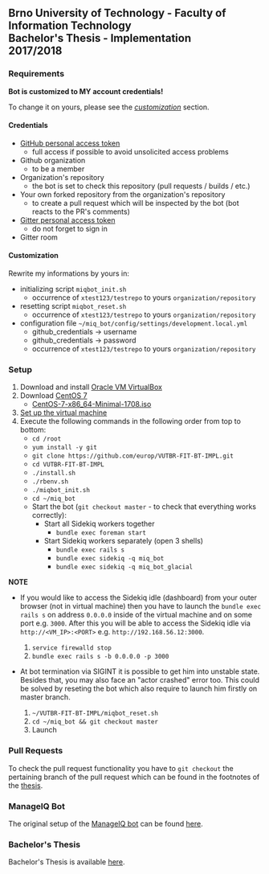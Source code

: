 ## Brno University of Technology - Faculty of Information Technology<br>Bachelor's Thesis - Implementation<br>2017/2018

### Requirements

**Bot is customized to MY account credentials!**

To change it on yours, please see the [*customization*](https://github.com/europ/VUTBR-FIT-BT-IMPL#customization) section.

#### Credentials

- [GitHub personal access token](https://github.com/settings/tokens)
    - full access if possible to avoid unsolicited access problems
- Github organization
    - to be a member
- Organization's repository
    - the bot is set to check this repository (pull requests / builds / etc.)
- Your own forked repository from the organization's repository
    - to create a pull request which will be inspected by the bot (bot reacts to the PR's comments)
- [Gitter personal access token](https://developer.gitter.im/apps)
    - do not forget to sign in
- Gitter room

#### Customization

Rewrite my informations by yours in:

- initializing script `miqbot_init.sh`
    - occurrence of `xtest123/testrepo` to yours `organization/repository`
- resetting script `miqbot_reset.sh`
    - occurrence of `xtest123/testrepo` to yours `organization/repository`
- configuration file `~/miq_bot/config/settings/development.local.yml`
    - github_credentials -> username
    - github_credentials -> password
    - occurrence of `xtest123/testrepo` to yours `organization/repository`

### Setup

1. Download and install [Oracle VM VirtualBox](https://www.virtualbox.org/)
2. Download [CentOS 7](https://www.centos.org/)
    - [CentOS-7-x86_64-Minimal-1708.iso](http://isoredirect.centos.org/centos/7/isos/x86_64/CentOS-7-x86_64-Minimal-1708.iso)
3. [Set up the virtual machine](https://github.com/europ/VUTBR-FIT-BT-IMPL/blob/master/VM_SETUP.md)
4. Execute the following commands in the following order from top to bottom:
    - `cd /root`
    - `yum install -y git`
    - `git clone https://github.com/europ/VUTBR-FIT-BT-IMPL.git`
    - `cd VUTBR-FIT-BT-IMPL`
    - `./install.sh`
    - `./rbenv.sh`
    - `./miqbot_init.sh`
    - `cd ~/miq_bot`
    - Start the bot (`git checkout master` - to check that everything works correctly):
        - Start all Sidekiq workers together
            - `bundle exec foreman start`
        - Start Sidekiq workers separately (open 3 shells)
            - `bundle exec rails s`
            - `bundle exec sidekiq -q miq_bot`
            - `bundle exec sidekiq -q miq_bot_glacial`

**NOTE**

- If you would like to access the Sidekiq idle (dashboard) from your outer browser (not in virtual machine) then you have to launch the `bundle exec rails s` on address `0.0.0.0` inside of the virtual machine and on some port e.g. `3000`. After this you will be able to access the Sidekiq idle via `http://<VM_IP>:<PORT>` e.g. `http://192.168.56.12:3000`.
    1. `service firewalld stop`
    2. `bundle exec rails s -b 0.0.0.0 -p 3000`

- At bot termination via SIGINT it is possible to get him into unstable state. Besides that, you may also face an "actor crashed" error too. This could be solved by reseting the bot which also require to launch him firstly on master branch.
    1. `~/VUTBR-FIT-BT-IMPL/miqbot_reset.sh`
    2. `cd ~/miq_bot && git checkout master`
    3. Launch

### Pull Requests

To check the pull request functionality you have to `git checkout` the pertaining branch of the pull request which can be found in the footnotes of the [thesis](https://github.com/europ/VUTBR-FIT-BT/blob/master/PDF/thesis.pdf).

### ManageIQ Bot

The original setup of the [ManageIQ bot](https://github.com/ManageIQ/miq_bot) can be found [here](https://github.com/ManageIQ/miq_bot#development).

### Bachelor's Thesis

Bachelor's Thesis is available [here](https://github.com/europ/VUTBR-FIT-BT).
